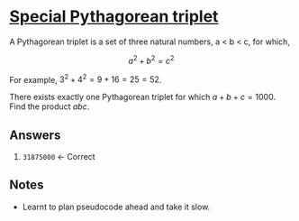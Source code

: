 # [Special Pythagorean triplet](https://projecteuler.net/problem=9)

A Pythagorean triplet is a set of three natural numbers, a < b < c, for which,

$$a^2 + b^2 = c^2$$

For example, $3^2 + 4^2 = 9 + 16 = 25 = 52$.

There exists exactly one Pythagorean triplet for which $a + b + c = 1000$.  
Find the product $abc$.

## Answers 


1. `31875000` &larr; Correct


## Notes

- Learnt to plan pseudocode ahead and take it slow.
